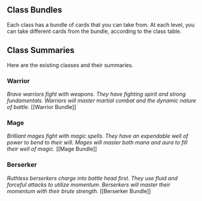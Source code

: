 ## Class Bundles
Each class has a bundle of cards that you can take from.
At each level, you can take different cards from the bundle, according to the class table.
## Class Summaries
Here are the existing classes and their summaries.
### Warrior
*Brave warriors fight with weapons. They have fighting spirit and strong fundamentals. Warriors will master martial combat and the dynamic nature of battle.*
[[Warrior Bundle]]
### Mage
*Brilliant mages fight with magic spells. They have an expendable well of power to bend to their will. Mages will master both mana and aura to fill their well of magic.*
[[Mage Bundle]]
### Berserker
*Ruthless berserkers charge into battle head first. They use fluid and forceful attacks to utilize momentum. Berserkers will master their momentum with their brute strength.*
[[Berserker Bundle]]
